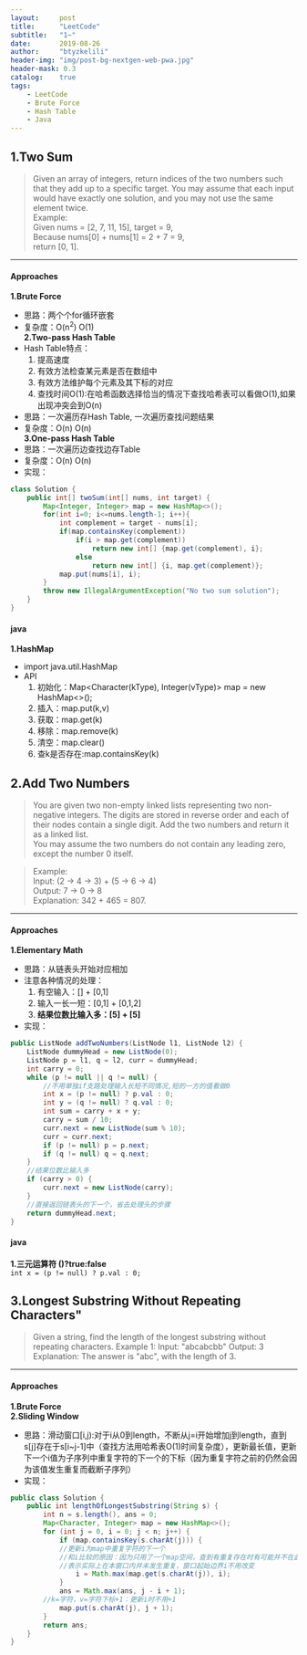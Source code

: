 ```yaml
---
layout:     post
title:      "LeetCode"
subtitle:   "1~"
date:       2019-08-26
author:     "btyzkelili"
header-img: "img/post-bg-nextgen-web-pwa.jpg"
header-mask: 0.3
catalog:    true
tags:
    - LeetCode
    - Brute Force
    - Hash Table
    - Java
---  
```

## 1.Two Sum  
>Given an array of integers, return indices of the two numbers such that they add up to a specific target.
>You may assume that each input would have exactly one solution, and you may not use the same element twice.  
>Example:  
>Given nums = [2, 7, 11, 15], target = 9,  
>Because nums[0] + nums[1] = 2 + 7 = 9,  
>return [0, 1]. 
---

#### Approaches
**1.Brute Force**  
* 思路：两个个for循环嵌套  
* 复杂度：O(n<sup>2</sup>) O(1)  
**2.Two-pass Hash Table**    
* Hash Table特点：
	1. 提高速度
	2. 有效方法检查某元素是否在数组中
	3. 有效方法维护每个元素及其下标的对应
	4. 查找时间O(1):在哈希函数选择恰当的情况下查找哈希表可以看做O(1),如果出现冲突会到O(n)
* 思路：一次遍历存Hash Table, 一次遍历查找问题结果
* 复杂度：O(n) O(n)  
**3.One-pass Hash Table**  
* 思路：一次遍历边查找边存Table
* 复杂度：O(n) O(n)  
* 实现：  
```java
class Solution {  
    public int[] twoSum(int[] nums, int target) {  
        Map<Integer, Integer> map = new HashMap<>();  
        for(int i=0; i<=nums.length-1; i++){
            int complement = target - nums[i];
            if(map.containsKey(complement))
                if(i > map.get(complement))
                    return new int[] {map.get(complement), i};
                else
                    return new int[] {i, map.get(complement)};
            map.put(nums[i], i);
        }
        throw new IllegalArgumentException("No two sum solution");
    }
}
```
#### java
**1.HashMap**  
* import java.util.HashMap
* API
	1. 初始化：Map<Character(kType), Integer(vType)> map = new HashMap<>();
	2. 插入：map.put(k,v)
	3. 获取：map.get(k)
	4. 移除：map.remove(k)
	5. 清空：map.clear()
	6. 查k是否存在:map.containsKey(k)


## 2.Add Two Numbers  
>You are given two non-empty linked lists representing two non-negative integers. The digits are stored in reverse order and each of their nodes contain a single digit. Add the two numbers and return it as a linked list.  
>You may assume the two numbers do not contain any leading zero, except the number 0 itself.  

>Example:  
>Input: (2 -> 4 -> 3) + (5 -> 6 -> 4)  
>Output: 7 -> 0 -> 8  
>Explanation: 342 + 465 = 807.  
---

#### Approaches  
**1.Elementary Math**  
* 思路：从链表头开始对应相加
* 注意各种情况的处理：
	1. 有空输入：[] + [0,1]
	2. 输入一长一短：[0,1] + [0,1,2]
	3. **结果位数比输入多：[5] + [5]**
* 实现：  
```java
public ListNode addTwoNumbers(ListNode l1, ListNode l2) {
    ListNode dummyHead = new ListNode(0);
    ListNode p = l1, q = l2, curr = dummyHead;
    int carry = 0;
    while (p != null || q != null) {
        //不用单独if支路处理输入长短不同情况,短的一方的值看做0
        int x = (p != null) ? p.val : 0;
        int y = (q != null) ? q.val : 0;
        int sum = carry + x + y;
        carry = sum / 10;
        curr.next = new ListNode(sum % 10);
        curr = curr.next;
        if (p != null) p = p.next;
        if (q != null) q = q.next;
    }
    //结果位数比输入多
    if (carry > 0) {
        curr.next = new ListNode(carry);
    }
    //直接返回链表头的下一个，省去处理头的步骤
    return dummyHead.next;
}
```
#### java
**1.三元运算符 ()?true:false**    
`int x = (p != null) ? p.val : 0;`

## 3.Longest Substring Without Repeating Characters"
>Given a string, find the length of the longest substring without repeating characters.
>Example 1:
>Input: "abcabcbb"
>Output: 3 
>Explanation: The answer is "abc", with the length of 3. 
---

#### Approaches
**1.Brute Force**  
**2.Sliding Window**  
* 思路：滑动窗口[i,j):对于i从0到length，不断从j=i开始增加j到length，直到s[j]存在于s[i~j-1]中（查找方法用哈希表O(1)时间复杂度），更新最长值，更新下一个i值为子序列中重复字符的下一个的下标（因为重复字符之前的仍然会因为该值发生重复而截断子序列）
* 实现：  
```java
public class Solution {
    public int lengthOfLongestSubstring(String s) {
        int n = s.length(), ans = 0;
        Map<Character, Integer> map = new HashMap<>(); 
        for (int j = 0, i = 0; j < n; j++) {
            if (map.containsKey(s.charAt(j))) {
	        //更新i为map中重复字符的下一个
	        //和i比较的原因：因为只用了一个map空间，查到有重复存在时有可能并不在此时的窗口中，所以要用i来进行限制，
	        //表示实际上在本窗口内并未发生重复，窗口起始边界i不用改变
                i = Math.max(map.get(s.charAt(j)), i);
            }
            ans = Math.max(ans, j - i + 1);
	    //k=字符，v=字符下标+1：更新i时不用+1
            map.put(s.charAt(j), j + 1);
        }
        return ans;
    }
}
```

